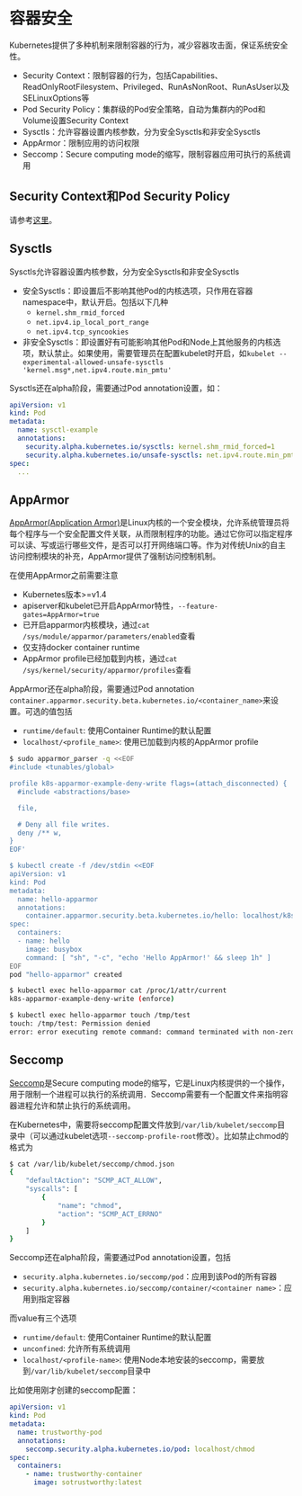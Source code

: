 # 容器安全

Kubernetes提供了多种机制来限制容器的行为，减少容器攻击面，保证系统安全性。

- Security Context：限制容器的行为，包括Capabilities、ReadOnlyRootFilesystem、Privileged、RunAsNonRoot、RunAsUser以及SELinuxOptions等
- Pod Security Policy：集群级的Pod安全策略，自动为集群内的Pod和Volume设置Security Context
- Sysctls：允许容器设置内核参数，分为安全Sysctls和非安全Sysctls
- AppArmor：限制应用的访问权限
- Seccomp：Secure computing mode的缩写，限制容器应用可执行的系统调用

## Security Context和Pod Security Policy

请参考[这里](../architecture/security-context.md)。

## Sysctls

Sysctls允许容器设置内核参数，分为安全Sysctls和非安全Sysctls

- 安全Sysctls：即设置后不影响其他Pod的内核选项，只作用在容器namespace中，默认开启。包括以下几种
  - `kernel.shm_rmid_forced`
  - `net.ipv4.ip_local_port_range`
  - `net.ipv4.tcp_syncookies`
- 非安全Sysctls：即设置好有可能影响其他Pod和Node上其他服务的内核选项，默认禁止。如果使用，需要管理员在配置kubelet时开启，如`kubelet --experimental-allowed-unsafe-sysctls 'kernel.msg*,net.ipv4.route.min_pmtu'`

Sysctls还在alpha阶段，需要通过Pod annotation设置，如：

```yaml
apiVersion: v1
kind: Pod
metadata:
  name: sysctl-example
  annotations:
    security.alpha.kubernetes.io/sysctls: kernel.shm_rmid_forced=1
    security.alpha.kubernetes.io/unsafe-sysctls: net.ipv4.route.min_pmtu=1000,kernel.msgmax=1 2 3
spec:
  ...
```

## AppArmor

[AppArmor(Application Armor)](http://wiki.apparmor.net/index.php/AppArmor_Core_Policy_Reference)是Linux内核的一个安全模块，允许系统管理员将每个程序与一个安全配置文件关联，从而限制程序的功能。通过它你可以指定程序可以读、写或运行哪些文件，是否可以打开网络端口等。作为对传统Unix的自主访问控制模块的补充，AppArmor提供了强制访问控制机制。

在使用AppArmor之前需要注意

- Kubernetes版本>=v1.4
- apiserver和kubelet已开启AppArmor特性，`--feature-gates=AppArmor=true`
- 已开启apparmor内核模块，通过`cat /sys/module/apparmor/parameters/enabled`查看
- 仅支持docker container runtime
- AppArmor profile已经加载到内核，通过`cat /sys/kernel/security/apparmor/profiles`查看

AppArmor还在alpha阶段，需要通过Pod annotation `container.apparmor.security.beta.kubernetes.io/<container_name>`来设置。可选的值包括

- `runtime/default`: 使用Container Runtime的默认配置
- `localhost/<profile_name>`: 使用已加载到内核的AppArmor profile

```sh
$ sudo apparmor_parser -q <<EOF
#include <tunables/global>

profile k8s-apparmor-example-deny-write flags=(attach_disconnected) {
  #include <abstractions/base>

  file,

  # Deny all file writes.
  deny /** w,
}
EOF'

$ kubectl create -f /dev/stdin <<EOF
apiVersion: v1
kind: Pod
metadata:
  name: hello-apparmor
  annotations:
    container.apparmor.security.beta.kubernetes.io/hello: localhost/k8s-apparmor-example-deny-write
spec:
  containers:
  - name: hello
    image: busybox
    command: [ "sh", "-c", "echo 'Hello AppArmor!' && sleep 1h" ]
EOF
pod "hello-apparmor" created

$ kubectl exec hello-apparmor cat /proc/1/attr/current
k8s-apparmor-example-deny-write (enforce)

$ kubectl exec hello-apparmor touch /tmp/test
touch: /tmp/test: Permission denied
error: error executing remote command: command terminated with non-zero exit code: Error executing in Docker Container: 1
```

## Seccomp

[Seccomp](https://www.kernel.org/doc/Documentation/prctl/seccomp_filter.txt)是Secure computing mode的缩写，它是Linux内核提供的一个操作，用于限制一个进程可以执行的系统调用．Seccomp需要有一个配置文件来指明容器进程允许和禁止执行的系统调用。

在Kubernetes中，需要将seccomp配置文件放到`/var/lib/kubelet/seccomp`目录中（可以通过kubelet选项`--seccomp-profile-root`修改）。比如禁止chmod的格式为

```sh
$ cat /var/lib/kubelet/seccomp/chmod.json
{
    "defaultAction": "SCMP_ACT_ALLOW",
    "syscalls": [
        {
            "name": "chmod",
            "action": "SCMP_ACT_ERRNO"
        }
    ]
}
```

Seccomp还在alpha阶段，需要通过Pod annotation设置，包括

- `security.alpha.kubernetes.io/seccomp/pod`：应用到该Pod的所有容器
- `security.alpha.kubernetes.io/seccomp/container/<container name>`：应用到指定容器

而value有三个选项

- `runtime/default`: 使用Container Runtime的默认配置
- `unconfined`: 允许所有系统调用
- `localhost/<profile-name>`: 使用Node本地安装的seccomp，需要放到`/var/lib/kubelet/seccomp`目录中

比如使用刚才创建的seccomp配置：

```yaml
apiVersion: v1
kind: Pod
metadata:
  name: trustworthy-pod
  annotations:
    seccomp.security.alpha.kubernetes.io/pod: localhost/chmod
spec:
  containers:
    - name: trustworthy-container
      image: sotrustworthy:latest
```

